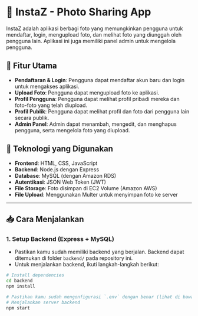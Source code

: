 # 📸 InstaZ - Photo Sharing App

InstaZ adalah aplikasi berbagi foto yang memungkinkan pengguna untuk mendaftar, login, mengupload foto, dan melihat foto yang diunggah oleh pengguna lain. Aplikasi ini juga memiliki panel admin untuk mengelola pengguna.

## 🚀 Fitur Utama

- **Pendaftaran & Login**: Pengguna dapat mendaftar akun baru dan login untuk mengakses aplikasi.
- **Upload Foto**: Pengguna dapat mengupload foto ke aplikasi.
- **Profil Pengguna**: Pengguna dapat melihat profil pribadi mereka dan foto-foto yang telah diupload.
- **Profil Publik**: Pengguna dapat melihat profil dan foto dari pengguna lain secara publik.
- **Admin Panel**: Admin dapat menambah, mengedit, dan menghapus pengguna, serta mengelola foto yang diupload.
  
## 🔧 Teknologi yang Digunakan

- **Frontend**: HTML, CSS, JavaScript
- **Backend**: Node.js dengan Express
- **Database**: MySQL (dengan Amazon RDS)
- **Autentikasi**: JSON Web Token (JWT)
- **File Storage**: Foto disimpan di EC2 Volume (Amazon AWS)
- **File Upload**: Menggunakan Multer untuk menyimpan foto ke server

---

## 📥 Cara Menjalankan

### 1. Setup Backend (Express + MySQL)

- Pastikan kamu sudah memiliki backend yang berjalan. Backend dapat ditemukan di folder `backend/` pada repository ini.
- Untuk menjalankan backend, ikuti langkah-langkah berikut:

```bash
# Install dependencies
cd backend
npm install

# Pastikan kamu sudah mengonfigurasi `.env` dengan benar (lihat di bawah)
# Menjalankan server backend
npm start

 
